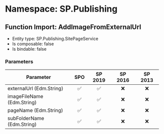 # Namespace: SP.Publishing

## Function Import: AddImageFromExternalUrl

- Entity type: SP.Publishing.SitePageService
- Is composable: false
- Is bindable: false

### Parameters

Parameter | SPO | SP 2019 | SP 2016 | SP 2013
----------|:---:|:-------:|:-------:|:-------:
externalUrl (Edm.String) | ✅ | ✅ | ❌ | ❌
imageFileName (Edm.String) | ✅ | ✅ | ❌ | ❌
pageName (Edm.String) | ✅ | ✅ | ❌ | ❌
subFolderName (Edm.String) | ✅ | ✅ | ❌ | ❌